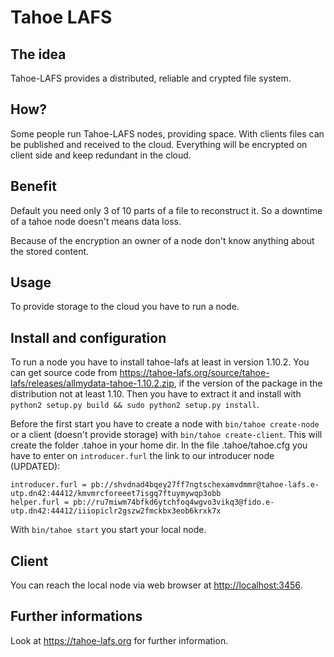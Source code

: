 # Tahoe LAFS

## The idea
Tahoe-LAFS provides a distributed, reliable and crypted file system.

## How?
Some people run Tahoe-LAFS nodes, providing space. With clients files can be published and received to the cloud. Everything will be encrypted on client side and keep redundant in the cloud.

## Benefit
Default you need only 3 of 10 parts of a file to reconstruct it. So a downtime of a tahoe node doesn't means data loss.

Because of the encryption an owner of a node don't know anything about the stored content.

## Usage
To provide storage to the cloud you have to run a node.

## Install and configuration
To run a node you have to install tahoe-lafs at least in version 1.10.2. You can get source code from <https://tahoe-lafs.org/source/tahoe-lafs/releases/allmydata-tahoe-1.10.2.zip>, if the version of the package in the distribution not at least 1.10. Then you have to extract it and install with `python2 setup.py build && sudo python2 setup.py install`.

Before the first start you have to create a node with `bin/tahoe create-node` or a client (doesn't provide storage) with `bin/tahoe create-client`. This will create the folder .tahoe in your home dir. In the file .tahoe/tahoe.cfg you have to enter on `introducer.furl` the link to our introducer node (UPDATED):

```
introducer.furl = pb://shvdnad4bqey27ff7ngtschexamvdmmr@tahoe-lafs.e-utp.dn42:44412/kmvmrcforeeet7isgq7ftuymywqp3obb
helper.furl = pb://ru7miwm74bfkd6ytchfoq4wgvo3vikq3@fido.e-utp.dn42:44412/iiiopiclr2gszw2fmckbx3eob6krxk7x
```

With `bin/tahoe start` you start your local node.

## Client
You can reach the local node via web browser at [http://localhost:3456](http://localhost:3456).

## Further informations
Look at <https://tahoe-lafs.org> for further information.

